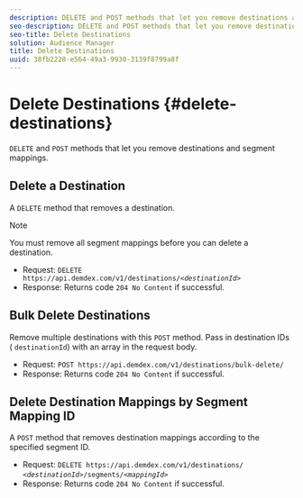 ```yaml
---
description: DELETE and POST methods that let you remove destinations and segment mappings.
seo-description: DELETE and POST methods that let you remove destinations and segment mappings.
seo-title: Delete Destinations
solution: Audience Manager
title: Delete Destinations
uuid: 38fb2228-e564-49a3-9930-3139f8799a8f
---
```


# Delete Destinations {#delete-destinations}

`DELETE` and `POST` methods that let you remove destinations and segment mappings.

<!-- r_delete_destinations_all.xml -->

## Delete a Destination

A `DELETE` method that removes a destination.

>[!NOTE]
>
>You must remove all segment mappings before you can delete a destination.

* Request: `DELETE https://api.demdex.com/v1/destinations/`*`<destinationId>`*
* Response: Returns code `204 No Content` if successful.

## Bulk Delete Destinations

Remove multiple destinations with this `POST` method. Pass in destination IDs ( `destinationId`) with an array in the request body.

* Request: `POST https://api.demdex.com/v1/destinations/bulk-delete/`
* Response: Returns code `204 No Content` if successful.

## Delete Destination Mappings by Segment Mapping ID

A `POST` method that removes destination mappings according to the specified segment ID.

* Request: `DELETE https://api.demdex.com/v1/destinations/` *`<destinationId>`*`/segments/`*`<mappingId>`*
* Response: Returns code `204 No Content` if successful.